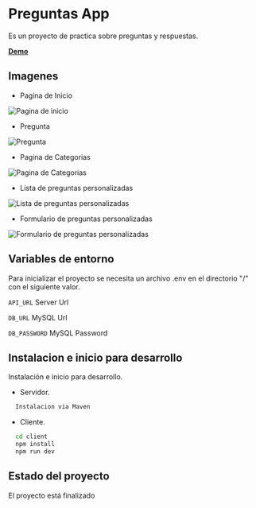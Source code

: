 
# Preguntas App

Es un proyecto de practica sobre preguntas y respuestas.

[**Demo**](https://energized-notebook-production.up.railway.app/)

## Imagenes

- Pagina de Inicio 

![Pagina de inicio](https://res.cloudinary.com/drifqbdtu/image/upload/w_690/v1686345722/Readme/Preguntas/inicioPreguntas_zilogg.png)

- Pregunta

![Pregunta](https://res.cloudinary.com/drifqbdtu/image/upload/w_690/v1686345722/Readme/Preguntas/preguntaPreguntas_bixsym.png)

- Pagina de Categorias

![Pagina de Categorias](https://res.cloudinary.com/drifqbdtu/image/upload/w_690/v1686345722/Readme/Preguntas/categoriasPreguntas_a2ucvd.png)

- Lista de preguntas personalizadas

![Lista de preguntas personalizadas](https://res.cloudinary.com/drifqbdtu/image/upload/w_690/v1686345722/Readme/Preguntas/ListaPReguntas_ptiom4.png)

- Formulario de preguntas personalizadas

![Formulario de preguntas personalizadas](https://res.cloudinary.com/drifqbdtu/image/upload/w_690/v1686345722/Readme/Preguntas/FormPreguntas_ktuflc.png)

## Variables de entorno

Para inicializar el proyecto se necesita un archivo .env en el directorio "/" con el siguiente valor.

`API_URL` Server Url

`DB_URL` MySQL Url

`DB_PASSWORD` MySQL Password

## Instalacion e inicio para desarrollo

Instalación e inicio para desarrollo.

- Servidor.

```bash
  Instalacion via Maven
```
- Cliente.

```bash
  cd client
  npm install
  npm run dev
```
## Estado del proyecto

El proyecto está finalizado

